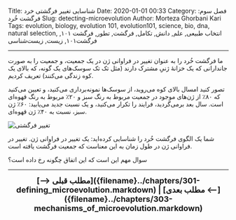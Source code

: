 Title: شناسایی تغییر فرگشتی خرد
Date: 2020-01-01 00:33
Category: فصل سوم: فرگشت خُرد
Slug: detecting-microevolution
Author: Morteza Ghorbani Kari
Tags: evolution, biology, evolution 101, evolution101, science, bio, dna, natural selection, انتخاب طبیعی, علم, دانش, تکامل, فرگشت, تطور, فرگشت ۱۰۱, فرگشت۱۰۱, زیست, زیست‌شناسی

------
ما فرگشت خُرد را به عنوان تغییر در فراوانی ژن در یک جمعیت، و جمعیت را به صورت جاندارانی که یک خزانهٔ ژنیِ مشترک دارند (مثل تک تک سوسک‌های یک گونه، که بالای یک کوه زندگی می‌کنند) تعریف کردیم.

تصور کنید امسال بالای کوه می‌روید، از سوسک‌ها نمونه‌برداری می‌کنید، و تعیین می‌کنید که ۸۰٪ از ژن‌های موجود در جمعیت مربوط به رنگ سبز و ۲۰٪ مربوط به رنگ قهوه‌ای است. سال بعد برمی‌گردید، فرایند را تکرار می‌کنید، و یک نسبت جدید می‌یابید: ۶۰٪ ژن سبز، نسبت به ۴۰٪ ژن قهوه‌ای.

![تغییر فرگشتی]({static}/images/38-1.gif)

شما یک الگوی فرگشت خُرد را شناسایی کرده‌اید: یک تغییر در فراوانی ژن. تغییر در فراوانی ژن در طول زمان به این معناست که جمعیت فرگشت یافته است.

سوال مهم این است که این اتفاق چگونه رخ داده است؟

------
<center>
    <font size="4">
        <b>
            [⟶ مطلب قبلی]({filename}../chapters/301-defining_microevolution.markdown) | [مطلب بعدی ⟵]({filename}../chapters/303-mechanisms_of_microevolution.markdown) 
        </b>
    </font>
</center>